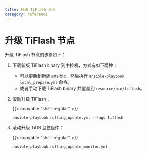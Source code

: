 ```yaml
---
title: 升级 TiFlash 节点
category: reference
---
```


# 升级 TiFlash 节点

升级 TiFlash 节点的步骤如下：

1. 下载新版 TiFlash binary 到中控机，方式有如下两种：

    - 可以更新到新版 ansible，然后执行 `ansible-playbook local_prepare.yml` 命令。
    - 或者手动下载 TiFlash binary 并覆盖到 `resource/bin/tiflash`。

2. 滚动升级 TiFlash：

    {{< copyable "shell-regular" >}}

    ```shell
    ansible-playbook rolling_update.yml --tags tiflash
    ```

3. 滚动升级 TiDB 监控组件：

    {{< copyable "shell-regular" >}}

    ```shell
    ansible-playbook rolling_update_monitor.yml
    ```
